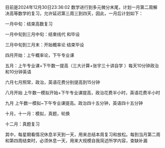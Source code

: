 目前是2024年12月30日23:36:02
数学进行到多元微分末尾，计划一月第二周解决高等数学的复习，允许延迟第三周三到四天，因此，一月后计划如下：


一月中旬：结束高数复习

一月中旬到三月中旬：结束线代 和毕设

三月中旬到三月末：开始概率论 结束毕设

四月开始：上午概率论，下午专业课

五月：上午专业课+下午数一提高（三大计算+张宇三十讲自学
）每天10分钟政治和10分钟英语

六月七月照常，政治，英语花费分别提高到15分钟

八月开始 上午数一模拟开始+下午专业课提高，政治花费半小时，英语花费半小时

九月 上午数一模拟~下午专业课提高。政治四十五分钟，英语四十五分钟

十月，十一月：模拟，真题，轮换

十二月：真题复习

其中，每星期看情况休息半天到一天，用来总结本周复习和放松。每到当月第二周和第四周结束时，必须休息一天，用来大规模自我简述所学内容，查缺补漏